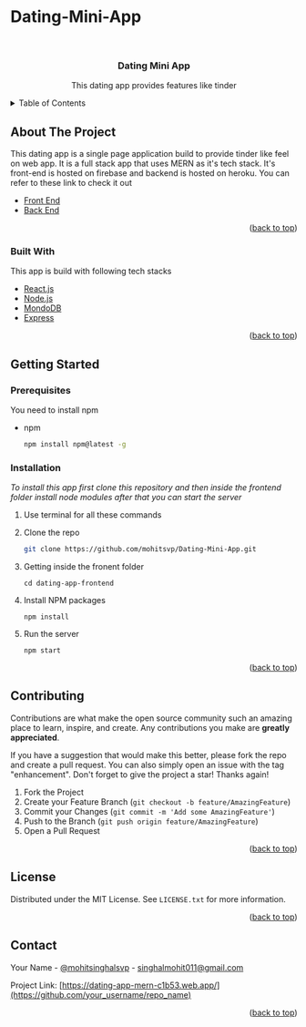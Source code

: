 # **Dating-Mini-App**

<div id="top"></div>

<!-- PROJECT LOGO -->
<br />
<div align="center">

  <h3 align="center">Dating Mini App</h3>

  <p align="center">
    This dating app provides features like tinder
  </p>
</div>



<!-- TABLE OF CONTENTS -->
<details>
  <summary>Table of Contents</summary>
  <ol>
    <li>
      <a href="#about-the-project">About The Project</a>
      <ul>
        <li><a href="#built-with">Built With</a></li>
      </ul>
    </li>
    <li>
      <a href="#getting-started">Getting Started</a>
      <ul>
        <li><a href="#prerequisites">Prerequisites</a></li>
        <li><a href="#installation">Installation</a></li>
      </ul>
    </li>
    <li><a href="#contributing">Contributing</a></li>
    <li><a href="#license">License</a></li>
    <li><a href="#contact">Contact</a></li>
  </ol>
</details>



<!-- ABOUT THE PROJECT -->
## About The Project

This dating app is a single page application build to provide tinder like feel on web app. It is a full stack app that uses MERN as it's tech stack. It's front-end is hosted on firebase and backend is hosted on heroku. You can refer to these link to check it out

- [Front End](https://dating-app-mern-c1b53.web.app/)
- [Back End](https://dating-backend-mern-heroku.herokuapp.com/)


<p align="right">(<a href="#top">back to top</a>)</p>



### Built With

This app is build with following tech stacks

* [React.js](https://reactjs.org/)
* [Node.js](https://nodejs.dev/)
* [MondoDB](https://www.mongodb.com/)
* [Express](https://expressjs.com/)

<p align="right">(<a href="#top">back to top</a>)</p>



<!-- GETTING STARTED -->
## Getting Started

### Prerequisites

You need to install npm
* npm
  ```sh
  npm install npm@latest -g
  ```

### Installation

_To install this app first clone this repository and then inside the frontend folder install node modules after that you can start the server_

1. Use terminal for all these commands

2. Clone the repo
   ```sh
   git clone https://github.com/mohitsvp/Dating-Mini-App.git
   ```

3. Getting inside the fronent folder
    ```
    cd dating-app-frontend
    ```

4. Install NPM packages
   ```
   npm install
   ```

5. Run the server 
   ```
   npm start
   ```

<p align="right">(<a href="#top">back to top</a>)</p>



<!-- CONTRIBUTING -->
## Contributing

Contributions are what make the open source community such an amazing place to learn, inspire, and create. Any contributions you make are **greatly appreciated**.

If you have a suggestion that would make this better, please fork the repo and create a pull request. You can also simply open an issue with the tag "enhancement".
Don't forget to give the project a star! Thanks again!

1. Fork the Project
2. Create your Feature Branch (`git checkout -b feature/AmazingFeature`)
3. Commit your Changes (`git commit -m 'Add some AmazingFeature'`)
4. Push to the Branch (`git push origin feature/AmazingFeature`)
5. Open a Pull Request

<p align="right">(<a href="#top">back to top</a>)</p>



<!-- LICENSE -->
## License

Distributed under the MIT License. See `LICENSE.txt` for more information.

<p align="right">(<a href="#top">back to top</a>)</p>



<!-- CONTACT -->
## Contact

Your Name - [@mohitsinghalsvp](https://twitter.com/mohitsinghalsvp) - singhalmohit011@gmail.com

Project Link: [https://dating-app-mern-c1b53.web.app/](https://github.com/your_username/repo_name)

<p align="right">(<a href="#top">back to top</a>)</p>



